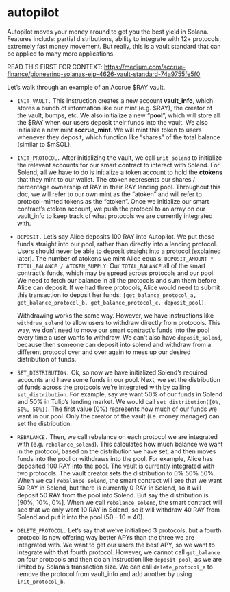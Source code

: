 # autopilot
Autopilot moves your money around to get you the best yield in Solana. Features include: partial distributions, ability to integrate with 12+ protocols, extremely fast money movement. But really, this is a vault standard that can be applied to many more applications.  

READ THIS FIRST FOR CONTEXT: https://medium.com/accrue-finance/pioneering-solanas-eip-4626-vault-standard-74a9755fe5f0

Let’s walk through an example of an Accrue $RAY vault.

- `INIT_VAULT.` This instruction creates a new account **vault_info**, which stores a bunch of information like our mint (e.g. $RAY), the creator of the vault, bumps, etc. We also initialize a new “**pool**”, which will store all the $RAY when our users deposit their funds into the vault. We also initialize a new mint **accrue_mint**. We will mint this token to users whenever they deposit, which function like “shares” of the total balance (similar to $mSOL).
- `INIT_PROTOCOL.` After initializing the vault, we call `init_solend` to initialize the relevant accounts for our smart contract to interact with Solend. For Solend, all we have to do is initialize a token account to hold the **ctokens** that they mint to our wallet. The ctoken represents our shares / percentage ownership of RAY in their RAY lending pool. Throughout this doc, we will refer to our own mint as the “atoken” and will refer to protocol-minted tokens as the “ctoken”. Once we initialize our smart contract’s ctoken account, we push the protocol to an array on our vault_info to keep track of what protocols we are currently integrated with.
- `DEPOSIT.` Let’s say Alice deposits 100 RAY into Autopilot. We put these funds straight into our pool, rather than directly into a lending protocol. Users should never be able to deposit straight into a protocol (explained later). The number of atokens we mint Alice equals: `DEPOSIT_AMOUNT * TOTAL_BALANCE / ATOKEN_SUPPLY`. Our `TOTAL_BALANCE` all of the smart contract’s funds, which may be spread across protocols and our pool. We need to fetch our balance in all the protocols and sum them before Alice can deposit. If we had three protocols, Alice would need to submit this transaction to deposit her funds: `[get_balance_protocol_a, get_balance_protocol_b, get_balance_protocol_c, deposit_pool]`.
    
    Withdrawing works the same way. However, we have instructions like `withdraw_solend` to allow users to withdraw directly from protocols. This way, we don’t need to move our smart contract’s funds into the pool every time a user wants to withdraw. We can’t also have `deposit_solend`, because then someone can deposit into solend and withdraw from a different protocol over and over again to mess up our desired distribution of funds. 
    
- `SET_DISTRIBUTION.` Ok, so now we have initialized Solend’s required accounts and have some funds in our pool. Next, we set the distribution of funds across the protocols we’re integrated with by calling `set_distribution`. For example, say we want 50% of our funds in Solend and 50% in Tulip’s lending market. We would call `set_distribution([0%, 50%, 50%])`. The first value (0%) represents how much of our funds we want in our pool. Only the creator of the vault (i.e. money manager) can set the distribution.
- `REBALANCE.` Then, we call rebalance on each protocol we are integrated with (e.g. `rebalance_solend`). This calculates how much balance we want in the protocol, based on the distribution we have set, and then moves funds into the pool or withdraws into the pool. For example, Alice has deposited 100 RAY into the pool. The vault is currently integrated with two protocols. The vault creator sets the distribution to 0% 50% 50%. When we call `rebalance_solend`, the smart contract will see that we want 50 RAY in Solend, but there is currently 0 RAY in Solend, so it will deposit 50 RAY from the pool into Solend. But say the distribution is [90%, 10%, 0%]. When we call `rebalance_solend`, the smart contract will see that we only want 10 RAY in Solend, so it will withdraw 40 RAY from Solend and put it into the pool (50 - 10 = 40).
- `DELETE_PROTOCOL.` Let’s say that we’ve initialized 3 protocols, but a fourth protocol is now offering way better APYs than the three we are integrated with. We want to get our users the best APY, so we want to integrate with that fourth protocol. However, we cannot call `get_balance` on four protocols and then do an instruction like `deposit_pool`, as we are limited by Solana’s transaction size. We can call `delete_protocol_a` to remove the protocol from vault_info and add another by using `init_protocol_b`.
